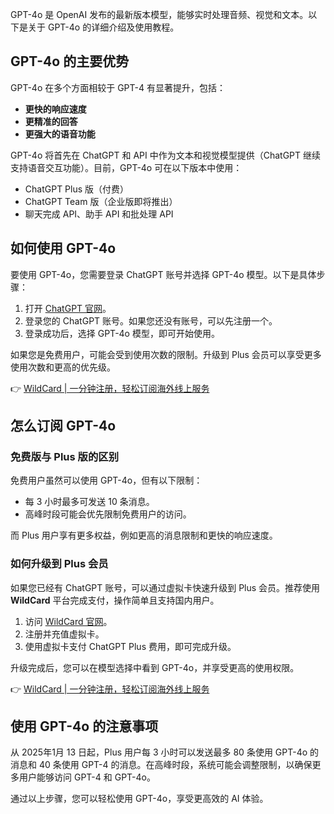 GPT-4o 是 OpenAI 发布的最新版本模型，能够实时处理音频、视觉和文本。以下是关于 GPT-4o 的详细介绍及使用教程。

## GPT-4o 的主要优势

GPT-4o 在多个方面相较于 GPT-4 有显著提升，包括：

- **更快的响应速度**
- **更精准的回答**
- **更强大的语音功能**

GPT-4o 将首先在 ChatGPT 和 API 中作为文本和视觉模型提供（ChatGPT 继续支持语音交互功能）。目前，GPT-4o 可在以下版本中使用：

- ChatGPT Plus 版（付费）
- ChatGPT Team 版（企业版即将推出）
- 聊天完成 API、助手 API 和批处理 API

## 如何使用 GPT-4o

要使用 GPT-4o，您需要登录 ChatGPT 账号并选择 GPT-4o 模型。以下是具体步骤：

1. 打开 [ChatGPT 官网](https://chatgpt.com/?model=gpt-4o)。
2. 登录您的 ChatGPT 账号。如果您还没有账号，可以先注册一个。
3. 登录成功后，选择 GPT-4o 模型，即可开始使用。

如果您是免费用户，可能会受到使用次数的限制。升级到 Plus 会员可以享受更多使用次数和更高的优先级。

👉 [WildCard | 一分钟注册，轻松订阅海外线上服务](https://bit.ly/bewildcard)

## 怎么订阅 GPT-4o

### 免费版与 Plus 版的区别

免费用户虽然可以使用 GPT-4o，但有以下限制：

- 每 3 小时最多可发送 10 条消息。
- 高峰时段可能会优先限制免费用户的访问。

而 Plus 用户享有更多权益，例如更高的消息限制和更快的响应速度。

### 如何升级到 Plus 会员

如果您已经有 ChatGPT 账号，可以通过虚拟卡快速升级到 Plus 会员。推荐使用 **WildCard** 平台完成支付，操作简单且支持国内用户。

1. 访问 [WildCard 官网](https://bit.ly/bewildcard)。
2. 注册并充值虚拟卡。
3. 使用虚拟卡支付 ChatGPT Plus 费用，即可完成升级。

升级完成后，您可以在模型选择中看到 GPT-4o，并享受更高的使用权限。

👉 [WildCard | 一分钟注册，轻松订阅海外线上服务](https://bit.ly/bewildcard)

## 使用 GPT-4o 的注意事项

从 2025年1月 13 日起，Plus 用户每 3 小时可以发送最多 80 条使用 GPT-4o 的消息和 40 条使用 GPT-4 的消息。在高峰时段，系统可能会调整限制，以确保更多用户能够访问 GPT-4 和 GPT-4o。

通过以上步骤，您可以轻松使用 GPT-4o，享受更高效的 AI 体验。